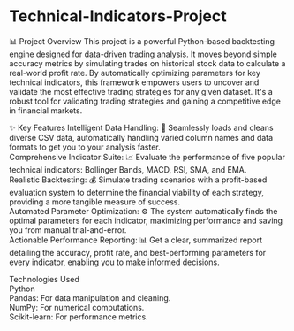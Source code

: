 # Technical-Indicators-Project
📊 Project Overview
This project is a powerful Python-based backtesting engine designed for data-driven trading analysis. It moves beyond simple accuracy metrics by simulating trades on historical stock data to calculate a real-world profit rate. By automatically optimizing parameters for key technical indicators, this framework empowers users to uncover and validate the most effective trading strategies for any given dataset. It's a robust tool for validating trading strategies and gaining a competitive edge in financial markets.

✨ Key Features
Intelligent Data Handling: 🧹 Seamlessly loads and cleans diverse CSV data, automatically handling varied column names and data formats to get you to your analysis faster.  
Comprehensive Indicator Suite: 📈 Evaluate the performance of five popular technical indicators: Bollinger Bands, MACD, RSI, SMA, and EMA.  
Realistic Backtesting: 💰 Simulate trading scenarios with a profit-based evaluation system to determine the financial viability of each strategy, providing a more tangible measure of success.  
Automated Parameter Optimization: ⚙️ The system automatically finds the optimal parameters for each indicator, maximizing performance and saving you from manual trial-and-error.  
Actionable Performance Reporting: 📊 Get a clear, summarized report detailing the accuracy, profit rate, and best-performing parameters for every indicator, enabling you to make informed decisions.  

Technologies Used  
Python  
Pandas: For data manipulation and cleaning.  
NumPy: For numerical computations.  
Scikit-learn: For performance metrics.  
